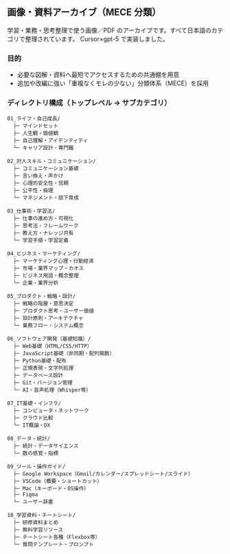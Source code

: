 ## 画像・資料アーカイブ（MECE 分類）

学習・業務・思考整理で使う画像／PDF のアーカイブです。すべて日本語のカテゴリで整理されています。
Cursor×gpt-5 で実装しました。

### 目的

- 必要な図解・資料へ最短でアクセスするための共通棚を用意
- 追加や改編に強い「重複なくモレの少ない」分類体系（MECE）を採用

### ディレクトリ構成（トップレベル → サブカテゴリ）

```
01_ライフ・自己成長/
  ├─ マインドセット
  ├─ 人生観・価値観
  ├─ 自己理解・アイデンティティ
  └─ キャリア設計・専門職

02_対人スキル・コミュニケーション/
  ├─ コミュニケーション基礎
  ├─ 言い換え・声かけ
  ├─ 心理的安全性・信頼
  ├─ 公平性・倫理
  └─ マネジメント・部下育成

03_仕事術・学習法/
  ├─ 仕事の進め方・可視化
  ├─ 思考法・フレームワーク
  ├─ 教え方・ナレッジ共有
  └─ 学習手順・学習定着

04_ビジネス・マーケティング/
  ├─ マーケティング心理・行動経済
  ├─ 市場・業界マップ・カオス
  ├─ ビジネス用語・概念整理
  └─ 企業・業界分析

05_プロダクト・戦略・設計/
  ├─ 戦略の階層・意思決定
  ├─ プロダクト思考・ユーザー価値
  ├─ 設計原則・アーキテクチャ
  └─ 業務フロー・システム概念

06_ソフトウェア開発（基礎知識）/
  ├─ Web基礎（HTML/CSS/HTTP）
  ├─ JavaScript基礎（非同期・配列関数）
  ├─ Python基礎・配布
  ├─ 正規表現・文字列処理
  ├─ データベース設計
  ├─ Git・バージョン管理
  └─ AI・音声処理（Whisper等）

07_IT基礎・インフラ/
  ├─ コンピュータ・ネットワーク
  ├─ クラウド比較
  └─ IT概論・DX

08_データ・統計/
  ├─ 統計・データサイエンス
  └─ 数の感覚・指標

09_ツール・操作ガイド/
  ├─ Google Workspace（Gmail/カレンダー/スプレッドシート/スライド）
  ├─ VSCode（概要・ショートカット）
  ├─ Mac（キーボード・OS操作）
  ├─ Figma
  └─ ユーザー辞書

10_学習資料・チートシート/
  ├─ 研修資料まとめ
  ├─ 無料学習リソース
  ├─ チートシート各種（Flexbox等）
  └─ 質問テンプレート・プロンプト
```

